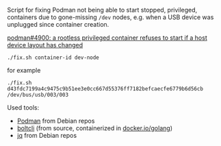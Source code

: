 Script for fixing Podman not being able to start stopped, privileged, containers due to gone-missing `/dev` nodes, e.g. when a USB device was unplugged since container creation.

[podman#4900: a rootless privileged container refuses to start if a host device layout has changed](https://github.com/containers/podman/issues/4900)

    ./fix.sh container-id dev-node

for example

    ./fix.sh d43fdc7199a4c9475c9b51ee3e0cc667d55376ff7182befcaecfe6779b6d56cb /dev/bus/usb/003/003

Used tools:
* [Podman](https://github.com/containers/podman) from Debian repos
* [boltcli](https://github.com/spacewander/boltcli) (from source, containerized in [docker.io/golang](https://hub.docker.com/_/golang/))
* [jq](https://github.com/stedolan/jq) from Debian repos
